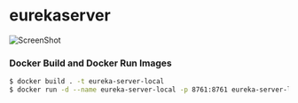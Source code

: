 # eurekaserver


![ScreenShot](https://github.com/Hackathon-ChatGPT-NTTDATA/chatgpt-whisper-spring-boot/blob/master/singularidad/src/main/resources/fotocreador/Arquitectura%20hackathon%20nttdata%20singularidad.drawio.png)  


### Docker Build and Docker Run Images
```bash
$ docker build . -t eureka-server-local
$ docker run -d --name eureka-server-local -p 8761:8761 eureka-server-local
```